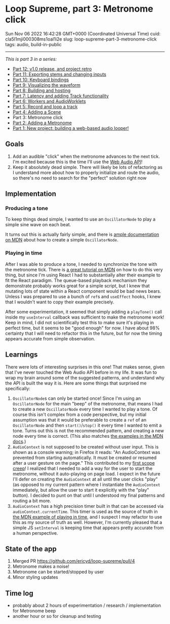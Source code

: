 # Loop Supreme, part 3: Metronome click

Sun Nov 06 2022 16:42:28 GMT+0000 (Coordinated Universal Time)
cuid: cla5l1mji000308ms1oal1i2e
slug: loop-supreme-part-3-metronome-click
tags: audio, build-in-public

---

_This is part 3 in a series:_

- [Part 12: v1.0 release, and project retro](https://ericyd.hashnode.dev/loop-supreme-part-12-v10-release-and-project-retro)
- [Part 11: Exporting stems and changing inputs](https://ericyd.hashnode.dev/loop-supreme-part-11-exporting-stems-and-changing-inputs)
- [Part 10: Keyboard bindings](https://ericyd.hashnode.dev/loop-supreme-part-10-keyboard-bindings)
- [Part 9: Visualizing the waveform](https://ericyd.hashnode.dev/loop-supreme-part-9-visualizing-the-waveform)
- [Part 8: Building and hosting](https://ericyd.hashnode.dev/loop-supreme-part-8-building-and-hosting)
- [Part 7: Latency and adding Track functionality](https://ericyd.hashnode.dev/loop-supreme-part-7-latency-and-adding-track-functionality)
- [Part 6: Workers and AudioWorklets](https://ericyd.hashnode.dev/loop-supreme-part-6-workers-and-audioworklets)
- [Part 5: Record and loop a track](https://ericyd.hashnode.dev/loop-supreme-part-5-record-and-loop-a-track)
- [Part 4: Adding a Scene](https://ericyd.hashnode.dev/loop-supreme-part-4-adding-a-scene)
- Part 3: Metronome click
- [Part 2: Adding a Metronome](https://ericyd.hashnode.dev/loop-supreme-part-2-adding-a-metronome)
- [Part 1: New project: building a web-based audio looper!](https://ericyd.hashnode.dev/new-project-building-a-web-based-audio-looper)

## Goals

1. Add an audible "click" when the metronome advances to the next tick. I'm excited because this is the time I'll use the [Web Audio API](https://developer.mozilla.org/en-US/docs/Web/API/Web_Audio_API)!
2. Keep it absolutely dead simple. There will likely be lots of refactoring as I understand more about how to properly initialize and route the audio, so there's no need to search for the "perfect" solution right now

## Implementation

### Producing a tone

To keep things dead simple, I wanted to use an `OscillatorNode` to play a simple sine wave on each beat.

It turns out this is actually fairly simple, and there is [ample documentation on MDN](https://developer.mozilla.org/en-US/docs/Web/API/OscillatorNode#examples) about how to create a simple `OscillatorNode`.

### Playing in time

After I was able to produce a tone, I needed to synchronize the tone with the metronome tick. There is [a great tutorial on MDN](https://developer.mozilla.org/en-US/docs/Web/API/Web_Audio_API/Advanced_techniques#playing_the_audio_in_time) on how to do this very thing, but since I'm using React I had to substantially alter their example to fit the React paradigm. The queue-based playback mechanism they demonstrate probably works great for a simple script, but I knew that mutating lots of state within a React component would be bad news bears. Unless I was prepared to use a bunch of `ref`s and `useEffect` hooks, I knew that I wouldn't want to copy their example precisely.

After some experimentation, it seemed that simply adding a `playTone()` call inside my `useInterval` callback was sufficient to make the metronome work! Keep in mind, I did not scientifically test this to make sure it's playing in perfect time, but it seems to be "good enough" for now. I have about 98% certainty that I will need to refactor this in the future, but for now the timing appears accurate from simple observation.

## Learnings

There were lots of interesting surprises in this one! That makes sense, given that I've never touched the Web Audio API before in my life. It was fun to wrap my brain around some of the suggested patterns, and understand why the API is built the way it is. Here are some things that surprised me specifically:

1. `OscillatorNode`s can only be started once! Since I'm using an `OscillatorNode` for the main "beep" of the metronome, that means I had to create a new `OscillatorNode` every time I wanted to play a tone. Of course this isn't complex from a code perspective, but my initial assumption was that it would be preferable to create a `ref` of an `OscillatorNode` and then `start()`/`stop()` it every time I wanted to emit a tone. Turns out this is not the recommended pattern, and creating a new node every time is correct. (This also matches [the examples in the MDN docs](https://developer.mozilla.org/en-US/docs/Web/API/Web_Audio_API/Advanced_techniques#the_oscillator).)
2. `AudioContext` is not supposed to be created without user input. This is shown as a console warning; in Firefox it reads: "An AudioContext was prevented from starting automatically. It must be created or resumed after a user gesture on the page." This contributed to my [first scope creep](https://github.com/ericyd/loop-supreme/commit/52daed8e1764e6b7076982daa182e944163e6977#diff-51abe96bc493857fdfba599c6b70e3a6c09200cf29e130d15b599fef538e32dfR30)! I realized that I needed to add a way for the user to start the metronome, without it auto-playing on page load. I expect in the future I'll defer on creating the `AudioContext` at all until the user clicks "play" (as opposed to my current pattern where I instantiate the `AudioContext` immediately, but allow the user to start it explicitly with the "play" button). I decided to punt on that until I understood my final patterns and routing a bit more.
3. `AudioContext` has a high precision timer built in that can be accessed via `audioContext.currentTime`. This timer is used as the source of truth in [the MDN example of playing in time](https://developer.mozilla.org/en-US/docs/Web/API/Web_Audio_API/Advanced_techniques#playing_the_audio_in_time), and I suspect I may refactor to use this as my source of truth as well. However, I'm currently pleased that a simple JS `setInterval` is keeping time that appears pretty accurate from a human perspective.

## State of the app

1. Merged PR https://github.com/ericyd/loop-supreme/pull/4
2. Metronome makes a noise!
3. Metronome can be started/stopped by user
4. Minor styling updates

## Time log

- probably about 2 hours of experimentation / research / implementation for Metronome beep
- another hour or so for cleanup and testing
